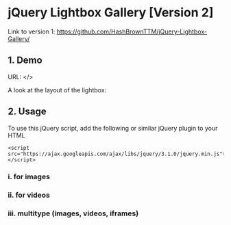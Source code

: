 # jQuery Lightbox Gallery [Version 2]

Link to version 1: <https://github.com/HashBrownTTM/jQuery-Lightbox-Gallery/>

## 1. Demo
URL: </>

A look at the layout of the lightbox:

## 2. Usage
To use this jQuery script, add the following or similar jQuery plugin to your HTML

~~~
<script src="https://ajax.googleapis.com/ajax/libs/jquery/3.1.0/jquery.min.js"></script>
~~~

### i. for images

### ii. for videos

### iii. multitype (images, videos, iframes)
